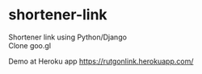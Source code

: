 # shortener-link
Shortener link using Python/Django  
Clone goo.gl

Demo at Heroku app https://rutgonlink.herokuapp.com/
